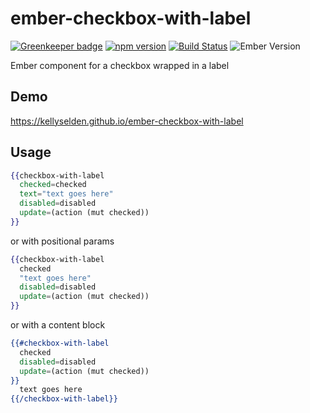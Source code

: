 # ember-checkbox-with-label

[![Greenkeeper badge](https://badges.greenkeeper.io/kellyselden/ember-checkbox-with-label.svg)](https://greenkeeper.io/)
[![npm version](https://badge.fury.io/js/ember-checkbox-with-label.svg)](https://badge.fury.io/js/ember-checkbox-with-label)
[![Build Status](https://travis-ci.org/kellyselden/ember-checkbox-with-label.svg?branch=master)](https://travis-ci.org/kellyselden/ember-checkbox-with-label)
![Ember Version](https://embadge.io/v1/badge.svg?start=2.8.0)

Ember component for a checkbox wrapped in a label

## Demo

https://kellyselden.github.io/ember-checkbox-with-label

## Usage

```hbs
{{checkbox-with-label
  checked=checked
  text="text goes here"
  disabled=disabled
  update=(action (mut checked))
}}
```

or with positional params

```hbs
{{checkbox-with-label
  checked
  "text goes here"
  disabled=disabled
  update=(action (mut checked))
}}
```

or with a content block

```hbs
{{#checkbox-with-label
  checked
  disabled=disabled
  update=(action (mut checked))
}}
  text goes here
{{/checkbox-with-label}}
```
